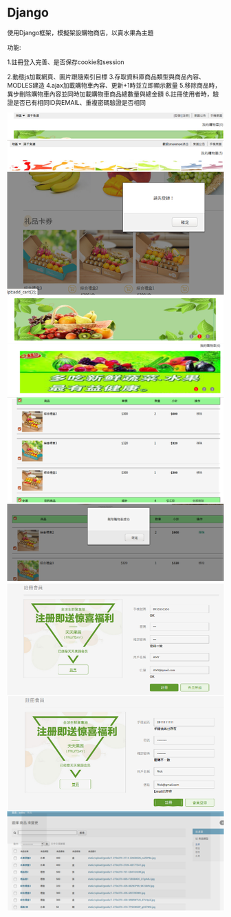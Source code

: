 # Django

使用Django框架，模擬架設購物商店，以賣水果為主題

功能:

1.註冊登入完善、是否保存cookie和session

2.動態js加載網頁、圖片跟隨索引目標
3.存取資料庫商品類型與商品內容、MODLES建造
4.ajax加載購物車內容、更新+1時並立即顯示數量
5.移除商品時，異步刪除購物車內容並同時加載購物車商品總數量與總金額
6.註冊使用者時，驗證是否已有相同ID與EMAIL、重複密碼驗證是否相同
     
<img src='https://github.com/huihuiman/Django/blob/master/Django%E5%9C%96%E7%89%87/d1.jpg'>
<img src='https://github.com/huihuiman/Django/blob/master/Django%E5%9C%96%E7%89%87/d2.jpg'>
<img src='https://github.com/huihuiman/Django/blob/master/Django%E5%9C%96%E7%89%87/d3.jpg'>
<img src='https://github.com/huihuiman/Django/blob/master/Django%E5%9C%96%E7%89%87/d4.jpg'>
<img src='https://github.com/huihuiman/Django/blob/master/Django%E5%9C%96%E7%89%87/d5.jpg'>
<img src='https://github.com/huihuiman/Django/blob/master/Django%E5%9C%96%E7%89%87/d6.jpg'>
<img src='https://github.com/huihuiman/Django/blob/master/Django%E5%9C%96%E7%89%87/d7.jpg'>
<img src='https://github.com/huihuiman/Django/blob/master/Django%E5%9C%96%E7%89%87/d8.jpg'>
<img src='https://github.com/huihuiman/Django/blob/master/Django%E5%9C%96%E7%89%87/d9.jpg'>
<img src='https://github.com/huihuiman/Django/blob/master/Django%E5%9C%96%E7%89%87/d10.jpg'>
